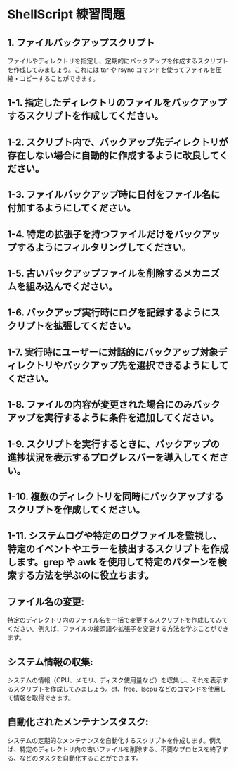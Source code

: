 # ShellScript 練習問題

## 1. ファイルバックアップスクリプト

ファイルやディレクトリを指定し、定期的にバックアップを作成するスクリプトを作成してみましょう。これには tar や rsync コマンドを使ってファイルを圧縮・コピーすることができます。

## 1-1. 指定したディレクトリのファイルをバックアップするスクリプトを作成してください。

## 1-2. スクリプト内で、バックアップ先ディレクトリが存在しない場合に自動的に作成するように改良してください。

## 1-3. ファイルバックアップ時に日付をファイル名に付加するようにしてください。

## 1-4. 特定の拡張子を持つファイルだけをバックアップするようにフィルタリングしてください。

## 1-5. 古いバックアップファイルを削除するメカニズムを組み込んでください。

## 1-6. バックアップ実行時にログを記録するようにスクリプトを拡張してください。

## 1-7. 実行時にユーザーに対話的にバックアップ対象ディレクトリやバックアップ先を選択できるようにしてください。

## 1-8. ファイルの内容が変更された場合にのみバックアップを実行するように条件を追加してください。

## 1-9. スクリプトを実行するときに、バックアップの進捗状況を表示するプログレスバーを導入してください。

## 1-10. 複数のディレクトリを同時にバックアップするスクリプトを作成してください。

## 1-11. システムログや特定のログファイルを監視し、特定のイベントやエラーを検出するスクリプトを作成します。grep や awk を使用して特定のパターンを検索する方法を学ぶのに役立ちます。

## ファイル名の変更:

特定のディレクトリ内のファイル名を一括で変更するスクリプトを作成してみてください。例えば、ファイルの接頭語や拡張子を変更する方法を学ぶことができます。

## システム情報の収集:

システムの情報（CPU、メモリ、ディスク使用量など）を収集し、それを表示するスクリプトを作成してみましょう。df、free、lscpu などのコマンドを使用して情報を取得できます。

## 自動化されたメンテナンスタスク:

システムの定期的なメンテナンスを自動化するスクリプトを作成します。例えば、特定のディレクトリ内の古いファイルを削除する、不要なプロセスを終了する、などのタスクを自動化することができます。
